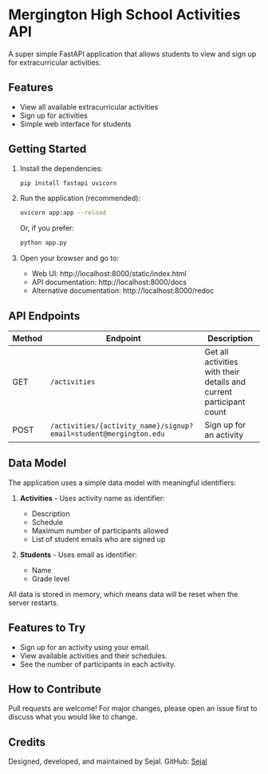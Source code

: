 # Mergington High School Activities API

A super simple FastAPI application that allows students to view and sign up for extracurricular activities.

## Features

- View all available extracurricular activities
- Sign up for activities
- Simple web interface for students

## Getting Started

1. Install the dependencies:

   ```bash
   pip install fastapi uvicorn
   ```

2. Run the application (recommended):

   ```bash
   uvicorn app:app --reload
   ```
   
   Or, if you prefer:
   ```bash
   python app.py
   ```

3. Open your browser and go to:
   - Web UI: http://localhost:8000/static/index.html
   - API documentation: http://localhost:8000/docs
   - Alternative documentation: http://localhost:8000/redoc

## API Endpoints

| Method | Endpoint                                                          | Description                                                         |
| ------ | ----------------------------------------------------------------- | ------------------------------------------------------------------- |
| GET    | `/activities`                                                     | Get all activities with their details and current participant count |
| POST   | `/activities/{activity_name}/signup?email=student@mergington.edu` | Sign up for an activity                                             |

## Data Model

The application uses a simple data model with meaningful identifiers:

1. **Activities** - Uses activity name as identifier:

   - Description
   - Schedule
   - Maximum number of participants allowed
   - List of student emails who are signed up

2. **Students** - Uses email as identifier:
   - Name
   - Grade level

All data is stored in memory, which means data will be reset when the server restarts.

## Features to Try

- Sign up for an activity using your email.
- View available activities and their schedules.
- See the number of participants in each activity.

## How to Contribute

Pull requests are welcome! For major changes, please open an issue first to discuss what you would like to change.

## Credits

Designed, developed, and maintained by Sejal. 
GitHub: [Sejal](https://github.com/)
